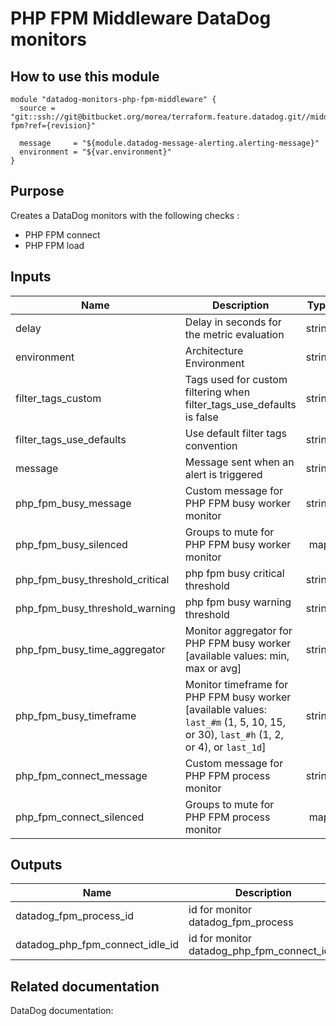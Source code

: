 PHP FPM Middleware DataDog monitors
===================================

How to use this module
----------------------

```
module "datadog-monitors-php-fpm-middleware" {
  source = "git::ssh://git@bitbucket.org/morea/terraform.feature.datadog.git//middleware/php-fpm?ref={revision}"

  message     = "${module.datadog-message-alerting.alerting-message}"
  environment = "${var.environment}"
}
```

Purpose
-------
Creates a DataDog monitors with the following checks :

* PHP FPM connect
* PHP FPM load

Inputs
------

| Name | Description | Type | Default | Required |
|------|-------------|:----:|:-----:|:-----:|
| delay | Delay in seconds for the metric evaluation | string | `15` | no |
| environment | Architecture Environment | string | - | yes |
| filter_tags_custom | Tags used for custom filtering when filter_tags_use_defaults is false | string | `*` | no |
| filter_tags_use_defaults | Use default filter tags convention | string | `true` | no |
| message | Message sent when an alert is triggered | string | - | yes |
| php_fpm_busy_message | Custom message for PHP FPM busy worker monitor | string | `` | no |
| php_fpm_busy_silenced | Groups to mute for PHP FPM busy worker monitor | map | `<map>` | no |
| php_fpm_busy_threshold_critical | php fpm busy critical threshold | string | `0.9` | no |
| php_fpm_busy_threshold_warning | php fpm busy warning threshold | string | `0.8` | no |
| php_fpm_busy_time_aggregator | Monitor aggregator for PHP FPM busy worker [available values: min, max or avg] | string | `avg` | no |
| php_fpm_busy_timeframe | Monitor timeframe for PHP FPM busy worker [available values: `last_#m` (1, 5, 10, 15, or 30), `last_#h` (1, 2, or 4), or `last_1d`] | string | `last_10m` | no |
| php_fpm_connect_message | Custom message for PHP FPM process monitor | string | `` | no |
| php_fpm_connect_silenced | Groups to mute for PHP FPM process monitor | map | `<map>` | no |

Outputs
-------

| Name | Description |
|------|-------------|
| datadog_fpm_process_id | id for monitor datadog_fpm_process |
| datadog_php_fpm_connect_idle_id | id for monitor datadog_php_fpm_connect_idle |

Related documentation
---------------------

DataDog documentation:
